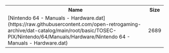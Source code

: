 <table>
<tr><th>Name</th><th>Size</th></tr>
<tr><td>
[Nintendo 64 - Manuals - Hardware.dat](https://raw.githubusercontent.com/open-retrogaming-archive/dat-catalog/main/root/basic/TOSEC-PIX/Nintendo/64/Manuals/Hardware/Nintendo 64 - Manuals - Hardware.dat)
</td><td>2689</td></tr>
</table>
